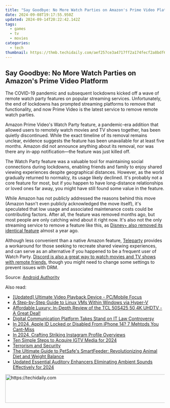 ```yaml
---
title: "Say Goodbye: No More Watch Parties on Amazon's Prime Video Platform"
date: 2024-09-08T19:17:55.950Z
updated: 2024-09-14T20:22:42.142Z
tags:
  - games
  - tv
  - movies
categories:
  - tech
thumbnail: https://thmb.techidaily.com/aef257ce3a4717ff2a174fecf2a8bdf62b913152db90ae5a3b63c07a0dcd2fd7.jpg
---
```


## Say Goodbye: No More Watch Parties on Amazon's Prime Video Platform

The COVID-19 pandemic and subsequent lockdowns kicked off a wave of remote watch party features on popular streaming services. Unfortunately, the end of lockdowns has prompted streaming platforms to remove that functionality, and now Prime Video is the latest service to remove remote watch parties.

 Amazon Prime Video's Watch Party feature, a pandemic-era addition that allowed users to remotely watch movies and TV shows together, has been quietly discontinued. While the exact timeline of its removal remains unclear, evidence suggests the feature has been unavailable for at least five months. Amazon did not announce anything about its removal, nor was there any in-app notification—the feature was just killed off.

 The Watch Party feature was a valuable tool for maintaining social connections during lockdowns, enabling friends and family to enjoy shared viewing experiences despite geographical distances. However, as the world gradually returned to normalcy, its usage likely declined. It's probably not a core feature for most, but if you happen to have long-distance relationships or loved ones far away, you might have still found some value in the feature.

 While Amazon has not publicly addressed the reasons behind this move (Amazon hasn't even publicly acknowledged the move itself), it's speculated that low usage and associated maintenance costs could be contributing factors. After all, the feature was removed months ago, but most people are only catching wind about it right now. It's also not the only streaming service to remove a feature like this, as [Disney+ also removed its identical feature](https://easy-unlock-android.techidaily.com/in-2024-how-to-lock-apps-on-realme-narzo-60-5g-to-protect-your-individual-information-by-drfone-android/) almost a year ago.

 Although less convenient than a native Amazon feature, [Teleparty](https://www.teleparty.com/) provides a workaround for those seeking to recreate shared viewing experiences, and can serve as an alternative if you happened to be a frequent user of Watch Party. [Discord is also a great way to watch movies and TV shows with remote friends](https://visual-screen-recording.techidaily.com/new-2024-approved-best-online-audio-solutions-2023-guide/), though you might need to change some settings to prevent issues with DRM.

 Source: [Android Authority](https://www.androidauthority.com/amazon-prime-viewing-party-axed-3458167/)

<ins class="adsbygoogle"
     style="display:block"
     data-ad-format="autorelaxed"
     data-ad-client="ca-pub-7571918770474297"
     data-ad-slot="1223367746"></ins>

<ins class="adsbygoogle"
     style="display:block"
     data-ad-client="ca-pub-7571918770474297"
     data-ad-slot="8358498916"
     data-ad-format="auto"
     data-full-width-responsive="true"></ins>

<span class="atpl-alsoreadstyle">Also read:</span>
<div><ul>
<li><a href="https://some-skills.techidaily.com/updated-ultimate-video-playback-device-pcmobile-focus/"><u>[Updated] Ultimate Video Playback Device - PC/Mobile Focus</u></a></li>
<li><a href="https://win11.techidaily.com/a-step-by-step-guide-to-linux-vms-within-windows-via-hyper-v/"><u>A Step-by-Step Guide to Linux VMs Within Windows via Hyper-V</u></a></li>
<li><a href="https://buynow-marvelous.techidaily.com/affordable-luxury-in-depth-review-of-the-tcl-50s425-50-4k-uhdtv-a-great-deal/"><u>Affordable Luxury: In-Depth Review of the TCL 50S425 50 4K UHDTV - A Great Deal!</u></a></li>
<li><a href="https://facebook.techidaily.com/digital-communication-platform-takes-stand-on-it-law-controversy/"><u>Digital Communication Platform Takes Stand on IT Law Controversy</u></a></li>
<li><a href="https://apple-account.techidaily.com/in-2024-apple-id-locked-or-disabled-from-iphone-14-7-mehtods-you-cant-miss-by-drfone-ios/"><u>In 2024, Apple ID Locked or Disabled From iPhone 14? 7 Mehtods You Cant-Miss</u></a></li>
<li><a href="https://instagram-clips.techidaily.com/in-2024-crafting-striking-instagram-profile-overviews/"><u>In 2024, Crafting Striking Instagram Profile Overviews</u></a></li>
<li><a href="https://instagram-video-files.techidaily.com/ten-simple-steps-to-acquire-igtv-media-for-2024/"><u>Ten Simple Steps to Acquire IGTV Media for 2024</u></a></li>
<li><a href="https://buynow-marvelous.techidaily.com/terrorism-and-security/"><u>Terrorism and Security</u></a></li>
<li><a href="https://buynow-marvelous.techidaily.com/the-ultimate-guide-to-petsafes-smartfeeder-revolutionizing-animal-diet-and-weight-balance/"><u>The Ultimate Guide to PetSafe's SmartFeeder: Revolutionizing Animal Diet and Weight Balance</u></a></li>
<li><a href="https://audio-editing.techidaily.com/updated-essential-auditory-enhancers-eliminating-ambient-sounds-effectively-for-2024/"><u>Updated Essential Auditory Enhancers Eliminating Ambient Sounds Effectively for 2024</u></a></li>
</ul></div>

<!-- affiliate ads begin -->
<a href="https://ephamedtechinc.pxf.io/c/5597632/2137227/26400" target="_top" id="2137227">
  <img src="//a.impactradius-go.com/display-ad/26400-2137227" border="0" alt="https://techidaily.com" width="728" height="90"/>
</a>
<img height="0" width="0" src="https://ephamedtechinc.pxf.io/i/5597632/2137227/26400" style="position:absolute;visibility:hidden;" border="0" />
<!-- affiliate ads end -->

